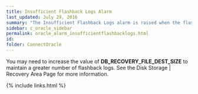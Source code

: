 ```yaml
---
title: ﻿Insufficient Flashback Logs Alarm
last_updated: July 29, 2016
summary: "The Insufficient Flashback Logs alarm is raised when the flashback logs in the flashback area do not cover the amount of time specified in the DB_FLASHBACK_RETENTION_TARGET parameter."
sidebar: c_oracle_sidebar
permalink: oracle_alarm_insufficientflashbacklogs.html
id:
folder: ConnectOracle
---
```



You may need to increase the value of **DB_RECOVERY_FILE_DEST_SIZE** to maintain a greater number of flashback logs. See the Disk Storage \| Recovery Area Page for more information.





{% include links.html %}
